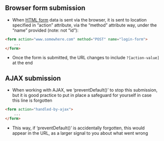 ## Browser form submission
- When [HTML form](form-element) data is sent via the browser, it is sent to location specified in “action” attribute, via the “method” attribute way, under the “name” provided (note: not “id”):
```html
<form action="www.somewhere.com" method="POST" name="login-form">
	...
</form>
```
- Once the form is submitted, the URL changes to include `?[action-value]` at the end

## AJAX submission
- When working with AJAX, we ‘preventDefault()’ to stop this submission, but it is good practice to put in place a safeguard for yourself in case this line is forgotten
```html
<form action="handled-by-ajax">
	...
</form>
```
- This way, if ‘preventDefault()’ is accidentally forgotten, this would appear in the URL, as a larger signal to you about what went wrong